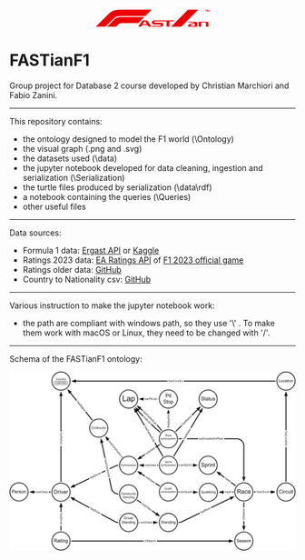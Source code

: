 ###
<div align="center">
  <a href="https://github.com/FabioZanini00/FASTianF1">
    <img src="Logo/FASTianF1Logo_V2.png" width="200" alt="FASTianF1 Logo"/>
  </a>
</div>

# FASTianF1
Group project for Database 2 course developed by Christian Marchiori and Fabio Zanini.

---
This repository contains:
- the ontology designed to model the F1 world (\Ontology)
- the visual graph (.png and .svg)
- the datasets used (\data)
- the jupyter notebook developed for data cleaning, ingestion and serialization (\Serialization)
- the turtle files produced by serialization (\data\rdf\)
- a notebook containing the queries (\Queries)
- other useful files

---
Data sources:
- Formula 1 data: [Ergast API](https://ergast.com/mrd/) or [Kaggle](https://www.kaggle.com/datasets/rohanrao/formula-1-world-championship-1950-2020)
- Ratings 2023 data: [EA Ratings API](https://ratings-api.ea.com/v2/entities/f1-23-drivers-ratings) of [F1 2023 official game](https://www.ea.com/it-it/games/f1/f1-23)
- Ratings older data: [GitHub](https://github.com/toUpperCase78/formula1-datasets)
- Country to Nationality csv: [GitHub](https://github.com/Imagin-io/country-nationality-list/tree/master)

---
Various instruction to make the jupyter notebook work:
- the path are compliant with windows path, so they use '\\\' . To make them work with macOS or Linux, they need to be changed with '/'.

---
Schema of the FASTianF1 ontology:
<div align="center">
  <a href="https://github.com/FabioZanini00/FASTianF1">
    <img src="FASTianF1schemeWhite.png" width="800" alt="FASTianF1 ontology schema"/>
  </a>
</div>
